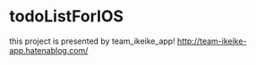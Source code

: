 # todoListForIOS

this project is presented by team_ikeike_app!
http://team-ikeike-app.hatenablog.com/